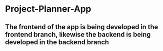 # Project-Planner-App

## The frontend of the app is being developed in the frontend branch, likewise the backend is being developed in the backend branch
